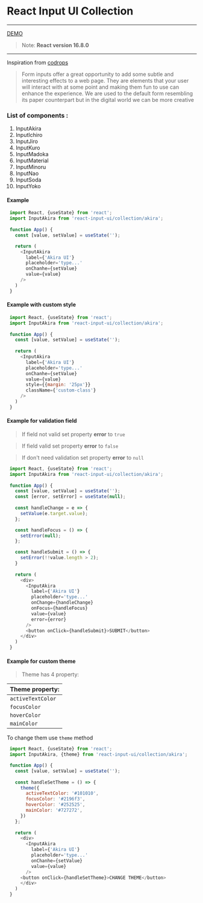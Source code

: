 #  React Input UI Collection
 ____________________________________________________
[DEMO](https://sakalx.github.io/react-input-collection/)
>Note: **React version 16.8.0**
____________________________________________________
Inspiration  from [codrops](https://tympanus.net/codrops/2015/03/18/inspiration-text-input-effects-2/)
>Form inputs offer a great opportunity to add some subtle and interesting effects to a web page. They are elements that your user will interact with at some point and making them fun to use can enhance the experience. We are used to the default form resembling its paper counterpart but in the digital world we can be more creative

###  List of components :
 1. InputAkira
 1. InputIchiro
 1. InputJiro
 1. InputKuro
 1. InputMadoka
 1. InputMaterial
 1. InputMinoru
 1. InputNao
 1. InputSoda
 1. InputYoko

 ####  Example
 ```javascript
  import React, {useState} from 'react';
  import InputAkira from 'react-input-ui/collection/akira';
  
  function App() {
    const [value, setValue] = useState('');

    return (
      <InputAkira
        label={'Akira UI'}
        placeholder='type...'
        onChanhe={setValue}
        value={value}
      />
    )
  }
  ```
  
  ####  Example with custom style
   ```javascript
    import React, {useState} from 'react';
    import InputAkira from 'react-input-ui/collection/akira';
    
    function App() {
      const [value, setValue] = useState('');
    
      return (
        <InputAkira
          label={'Akira UI'}
          placeholder='type...'
          onChanhe={setValue}
          value={value}
          style={{margin: '25px'}}
          className={'custom-class'}
        />
      )
    }
   ```
   
  ####  Example for validation field
  > If field not valid set property **error** to `true`
  
  > If field valid set property **error** to `false`
  
  > If don't need validation set property **error** to `null`
   ```javascript
    import React, {useState} from 'react';
    import InputAkira from 'react-input-ui/collection/akira';
    
    function App() {
      const [value, setValue] = useState('');
      const [error, setError] = useState(null);
     
      const handleChange = e => {
        setValue(e.target.value);
      };
  
      const handleFocus = () => {
        setError(null);
      };
  
      const handleSubmit = () => {
        setError(!!value.length > 2);
      }
      
      return (
        <div>
          <InputAkira
            label={'Akira UI'}
            placeholder='type...'
            onChange={handleChange}
            onFocus={handleFocus}
            value={value}
            error={error}
          />
          <button onClick={handleSubmit}>SUBMIT</button>
        </div>
      )
    }
   ```
 
   ####  Example for custom theme
   > Theme has 4 property:
   
   | Theme property: |
   | --- |
   | `activeTextColor` |
   | `focusColor` |
   | `hoverColor` |
   | `mainColor` |
   
   To change them use `theme` method
   
   ```javascript
    import React, {useState} from 'react';
    import InputAkira, {theme} from 'react-input-ui/collection/akira';

    function App() {
      const [value, setValue] = useState('');
     
      const handleSetTheme = () => {
        theme({
          activeTextColor: '#101010',
          focusColor: '#2196f3',
          hoverColor: '#252525',
          mainColor: '#727272',
        })
      };
      
      return (
        <div>
          <InputAkira
            label={'Akira UI'}
            placeholder='type...'
            onChanhe={setValue}
            value={value}
          />
        <button onClick={handleSetTheme}>CHANGE THEME</button>
        </div>
      )
    }
   ```